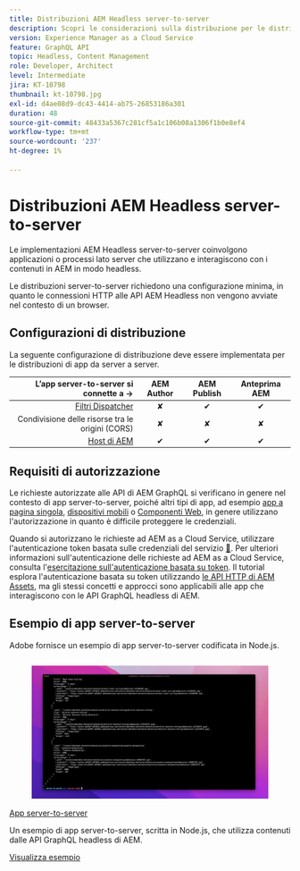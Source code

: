 ```yaml
---
title: Distribuzioni AEM Headless server-to-server
description: Scopri le considerazioni sulla distribuzione per le distribuzioni AEM headless server-to-server.
version: Experience Manager as a Cloud Service
feature: GraphQL API
topic: Headless, Content Management
role: Developer, Architect
level: Intermediate
jira: KT-10798
thumbnail: kt-10798.jpg
exl-id: d4ae08d9-dc43-4414-ab75-26853186a301
duration: 48
source-git-commit: 48433a5367c281cf5a1c106b08a1306f1b0e8ef4
workflow-type: tm+mt
source-wordcount: '237'
ht-degree: 1%

---
```


# Distribuzioni AEM Headless server-to-server

Le implementazioni AEM Headless server-to-server coinvolgono applicazioni o processi lato server che utilizzano e interagiscono con i contenuti in AEM in modo headless.

Le distribuzioni server-to-server richiedono una configurazione minima, in quanto le connessioni HTTP alle API AEM Headless non vengono avviate nel contesto di un browser.

## Configurazioni di distribuzione

La seguente configurazione di distribuzione deve essere implementata per le distribuzioni di app da server a server.

| L’app server-to-server si connette a → | AEM Author | AEM Publish | Anteprima AEM |
|---------------------------------------------------------------:|:----------:|:-----------:|:-----------:|
| [Filtri Dispatcher](./configurations/dispatcher-filters.md) | ✘ | ✔ | ✔ |
| Condivisione delle risorse tra le origini (CORS) | ✘ | ✘ | ✘ |
| [Host di AEM](./configurations/aem-hosts.md) | ✔ | ✔ | ✔ |

## Requisiti di autorizzazione

Le richieste autorizzate alle API di AEM GraphQL si verificano in genere nel contesto di app server-to-server, poiché altri tipi di app, ad esempio [app a pagina singola](./spa.md), [dispositivi mobili](./mobile.md) o [Componenti Web](./web-component.md), in genere utilizzano l&#39;autorizzazione in quanto è difficile proteggere le credenziali.

Quando si autorizzano le richieste ad AEM as a Cloud Service, utilizzare l&#39;autenticazione token basata sulle credenziali del servizio [&#128279;](https://experienceleague.adobe.com/docs/experience-manager-cloud-service/content/implementing/developing/generating-access-tokens-for-server-side-apis.html?lang=it). Per ulteriori informazioni sull&#39;autenticazione delle richieste ad AEM as a Cloud Service, consulta l&#39;[esercitazione sull&#39;autenticazione basata su token](https://experienceleague.adobe.com/docs/experience-manager-learn/getting-started-with-aem-headless/authentication/overview.html?lang=it). Il tutorial esplora l&#39;autenticazione basata su token utilizzando [le API HTTP di AEM Assets](https://experienceleague.adobe.com/docs/experience-manager-cloud-service/content/assets/admin/mac-api-assets.html?lang=it), ma gli stessi concetti e approcci sono applicabili alle app che interagiscono con le API GraphQL headless di AEM.

## Esempio di app server-to-server

Adobe fornisce un esempio di app server-to-server codificata in Node.js.

<div class="columns is-multiline">
    <!-- Server-to-server app -->
    <div class="column is-half-tablet is-half-desktop is-one-third-widescreen" aria-label="Server-to-server app" tabindex="0">
       <div class="card">
           <div class="card-image">
               <figure class="image is-16by9">
                   <a href="../example-apps/server-to-server-app.md" title="App server-to-server" tabindex="-1">
                       <img class="is-bordered-r-small" src="../example-apps/assets/server-to-server-app/server-to-server-card.png" alt="App server-to-server">
                   </a>
               </figure>
           </div>
           <div class="card-content is-padded-small">
               <div class="content">
                   <p class="headline is-size-6 has-text-weight-bold"><a href="../example-apps/server-to-server-app.md" title="App server-to-server">App server-to-server</a></p>
                   <p class="is-size-6">Un esempio di app server-to-server, scritta in Node.js, che utilizza contenuti dalle API GraphQL headless di AEM.</p>
                   <a href="../example-apps/server-to-server-app.md" class="spectrum-Button spectrum-Button--outline spectrum-Button--primary spectrum-Button--sizeM">
                       <span class="spectrum-Button-label has-no-wrap has-text-weight-bold">Visualizza esempio</span>
                   </a>
               </div>
           </div>
       </div>
    </div>
</div>
